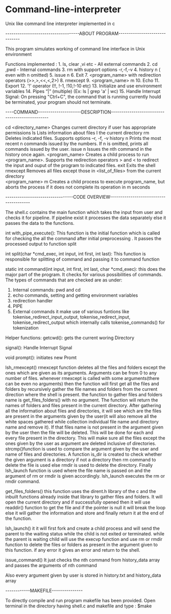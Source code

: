 # Command-line-interpreter
Unix like command line interpreter implemented in c

------------------------------------ABOUT PROGRAM------------------------------


This program simulates working of command line interface in Unix environment

Functions implemented :	1. ls, clear ,vi etc - All external commands 
			2. cd ,pwd - Internal commands 
			3. rm with support options -r,-f,-v 
			4. history n ( even with n omitted)
			5. issue n
			6. Exit
			7. <program_name> with redirection operators (>>,>,<<,<,2>)
			8. rmexcept
			9. <program_name> m
			10. Echo
			11. Export
			12. '!' operator (!!, !-1, !10,!-10 etc)
			13. Initialize and use environment variables
			14. Pipes “|” (multiple) (Ex: ls | grep 'a' | wc)
			15. Handle Interrupt Signal: On pressing "Ctrl+C", the command that is running currently hould be terminated, your program should not terminate.

----COMMAND---------------------DESCRIPTION-----------------------------------------------


cd <directory_name>		Changes current directory if user has appropriate permissions
ls         			Lists information about files I the current directory
rm         			Deletes indicated files. Supports options –r, -f, -v
history n 			Prints the most recent n commands issued by the numbers. If n is omitted, prints all commands issued by the user.
issue n 			Issues the nth command in the history once again.
<program_name> 			Creates a child process to run <program_name>. Supports the redirection operators > and < to redirect the input and ouput of the program to indicated files.
exit 				Exits the shell
rmexcept <list of files>	Removes all files except those in <list_of_files> from the current directory	
<program_name> m		Creates a child process to execute program_name, but aborts the process if it does not complete its operation in m seconds

---------------------------------CODE OVERVIEW---------------------------------------


The shell.c contains the main function which takes the input from user and checks it for pipeline. If pipeline exist it processes the data separately else it passes the data to the functions. 

int with_pipe_execute():
This function is the initial function which is called for checking the all the command after initial preprocessing . It passes the processed output to function split

int split(char *cmd_exec, int input, int first, int last):
This function is responsible for splitting of command and passing it to command function


static int command(int input, int first, int last, char *cmd_exec):
this does the major part of the program. It  checks for various possibilities of commands. The types of commands that are checked are as under:
1) Internal commands: pwd and cd
2) echo commands, setting and getting environment variables
3) redirection handler 
4) PIPE
5) External commands
it make use of various funtions like tokenise_redirect_input_output, tokenise_redirect_input, tokenise_redirect_output which internally calls tokenise_commands() for tokenization


Helper functions:
getcwd():
gets the current woring Directory

signal():
Handle Interrupt Signal

void prompt():
initiates new Promt 

lsh_rmexcept()
rmexcept function deletes all the files and folders except the ones which are given as its arguments. Arguments can be from 0 to any number of files. whenever rmexcept is called with some arguments(there can be even no arguments) then the function will first get all the files and folders by recursively gather the file names and folders from the current direction where the shell is present. the function to gather files and folders name is get_files_folders() with no argument. The function will return the names of folders and files present in the current directory. After gathering all the information about files and directories, it will see which are the files are present in the arguments given by the user(it will also remove all the white spaces gathered while collection individual file name and directory name and remove it). If that files name is not present in the argument given by the user then the file will be deleted. This will be done for each and every file present in the directory. This will make sure all the files except the ones given by the user as argument are deleted inclusive of directories. strcmp()function is used to compare the argument given by the user and name of files and directories. A function is_dir is created to check whether the given argument is a directory if not a directory then rm command to delete the file is used else rmdir is used to delete the directory. Finally lsh_launch function is used where the file name is passed on and the argument of rm or rmdir is given  accordingly. lsh_launch executes the rm or rmdir command.

get_files_folders()
this function uses the dirent.h library of the c and the inbuilt functions already inside that library to gather files and folders. It will open the current directory and if successfully opened then it will use readdir() function to get the file and if the pointer is null it will break the loop else it will gather the information and store and finally return it at the end of the function.

lsh_launch()
it it will first fork and create a child process and will send the parent to the waiting status while the child is not exited or terminated. while the parent is waiting child will use the execvp function and use rm or rmdir function to delete the files or folders as present in the argument given to this function. if any error it gives an error and return to the shell.

issue_command()
It just checks the nth command from history_data array and passes the arguments of nth command

Also every argument given by user is stored in history.txt and history_data array

------------MAKEFILE---------------

To directly compile and run program makefile has been provided. Open terminal in the directory having shell.c and makefile and type : 
$make
 
